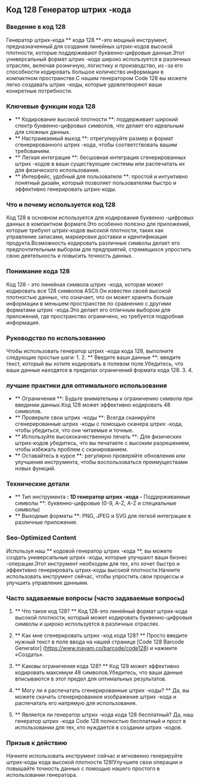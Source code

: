 ## Код 128 Генератор штрих -кода

### Введение в код 128
Генератор штрих-кода ** кода 128 **-это мощный инструмент, предназначенный для создания линейных штрих-кодов высокой плотности, которые поддерживают буквенно-цифровые данные.Этот универсальный формат штрих -кода широко используется в различных отраслях, включая розничную, логистику и производство, из -за его способности кодировать большое количество информации в компактном пространстве.С нашим генератором Code 128 вы можете легко создавать штрих -коды, которые удовлетворяют ваши конкретные потребности.

### Ключевые функции кода 128
- ** Кодирование высокой плотности **: поддерживает широкий спектр буквенно-цифровых символов, что делает его идеальным для сложных данных.
- ** Настраиваемый выход **: отрегулируйте размер и формат сгенерированного штрих -кода, чтобы соответствовать вашим требованиям.
- ** Легкая интеграция **: бесшовная интеграция сгенерированных штрих -кодов в ваши существующие системы или распечатать их для физического использования.
- ** Интерфейс, удобный для пользователя **: простой и интуитивно понятный дизайн, который позволяет пользователям быстро и эффективно генерировать штрих-коды.

### Что и почему используется код 128
Код 128 в основном используется для кодирования буквенно -цифровых данных в компактном формате.Это особенно полезно для приложений, которые требуют штрих-кодов высокой плотности, таких как управление запасами, маркировки доставки и идентификация продукта.Возможность кодировать различные символы делает его предпочтительным выбором для предприятий, стремящихся упростить свою деятельность и повысить точность данных.

### Понимание кода 128
Код 128 - это линейная символа штрих -кода, которая может кодировать все 128 символов ASCII.Он известен своей высокой плотностью данных, что означает, что он может хранить больше информации в меньшем пространстве по сравнению с другими форматами штрих -кода.Это делает его отличным выбором для приложений, где пространство ограничено, но требуется подробная информация.

### Руководство по использованию
Чтобы использовать генератор штрих -кода кода 128, выполните следующие простые шаги:
1.
2. ** Введите ваши данные **: введите текст, который вы хотите кодировать в полевом поле.Убедитесь, что ваши данные находятся в пределах ограничений формата кода 128.
3.
4.

### лучшие практики для оптимального использования
- ** Ограничения **: Будьте внимательны к ограничению символа при введении данных.Код 128 может эффективно кодировать 48 символов.
- ** Проверьте свои штрих -коды **: Всегда сканируйте сгенерированные штрих -коды с помощью сканера штрих -кода, чтобы убедиться, что они читаемые и точные.
- ** Используйте высококачественную печать **: Для физических штрих-кодов убедитесь, что вы печатаете с высоким разрешением, чтобы избежать проблем с сканированием.
- ** Оставайтесь в курсе **: регулярно проверяйте обновления или улучшения инструмента, чтобы воспользоваться преимуществами новых функций.

### Технические детали
- ** Тип инструмента **: 1D генератор штрих -кода
-** Поддерживаемые символы **: буквенно-цифровые (0-9, A-Z, A-Z и специальные символы)
- ** Выходные форматы **: PNG, JPEG и SVG для легкой интеграции в различные приложения.

### Seo-Optimized Content
Используя наш ** кодовой генератор штрих -кода **, вы можете создать универсальные штрих -коды, которые улучшают ваши бизнес -операции.Этот инструмент необходим для тех, кто хочет быстро и эффективно генерировать штрих-коды высокой плотности.Начните использовать инструмент сейчас, чтобы упростить свои процессы и улучшить управление данными.

### Часто задаваемые вопросы (часто задаваемые вопросы)

1. ** Что такое код 128? **
Код 128-это линейный формат штрих-кода высокой плотности, который может кодировать буквенно-цифровые символы и широко используется в различных отраслях.

2. ** Как мне сгенерировать штрих -код кода 128? **
Просто введите нужный текст в поле ввода на нашей странице [Code 128 Barcode Generator] (https://www.inayam.co/barcode/code128) и нажмите «Создать».

3. ** Каковы ограничения кода 128? **
Код 128 может эффективно кодировать максимум 48 символов.Убедитесь, что ваши данные вписываются в этот предел для оптимальных результатов.

4. ** Могу ли я распечатать сгенерированные штрих -коды? **
Да, вы можете скачать сгенерированное изображение штрих -кода и распечатать его напрямую для использования.

5. ** Является ли генератор штрих -кода кода 128 бесплатный?
Да, наш генератор штрих -кода Code 128 полностью бесплатный и прост в использовании для тех, кто нуждается в создании штрих -кодов.

### Призыв к действию
Начните использовать инструмент сейчас и мгновенно генерируйте штрих-коды кода высокой плотности 128!Улучшите свои операции и повышайте точность данных с помощью нашего простого в использовании генератора.